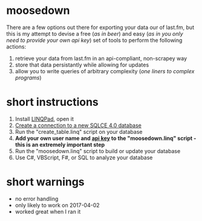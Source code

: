 # moosedown

There are a few options out there for exporting your data our of last.fm, but this is my attempt to devise a free (_as in beer_) and easy (_as in you only need to provide your own api key_) set of tools to perform the following actions:
1. retrieve your data from last.fm in an api-compliant, non-scrapey way
2. store that data persistantly while allowing for updates
3. allow you to write queries of arbitrary complexity (_one liners to complex programs_)

# short instructions
1. Install [LINQPad](https://www.linqpad.net/), open it
2. [Create a connection to a new SQLCE 4.0 database](http://imgur.com/a/EHFOC)
3. Run the "create_table.linq" script on your database
4. **Add your own user name and [api key](https://www.last.fm/api/account/create) to the "moosedown.linq" script - this is an extremely important step**
5. Run the "moosedown.linq" script to build or update your database
6. Use C#, VBScript, F#, or SQL to analyze your database

# short warnings
* no error handling
* only likely to work on 2017-04-02
* worked great when I ran it
